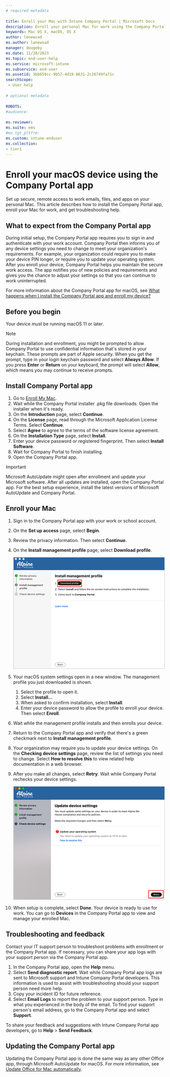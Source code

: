 ```yaml
---
# required metadata

title: Enroll your Mac with Intune Company Portal | Microsoft Docs
description: Enroll your personal Mac for work using the Company Portal app.  
keywords: Mac OS X, macOS, OS X
author: lenewsad
ms.author: lanewsad
manager: dougeby
ms.date: 11/20/2023
ms.topic: end-user-help
ms.service: microsoft-intune
ms.subservice: end-user
ms.assetid: 3bb659cc-9b57-4d19-8631-2c26749fa71c
searchScope:
 - User help

# optional metadata

ROBOTS:  
#audience:

ms.reviewer: 
ms.suite: ems
#ms.tgt_pltfrm:
ms.custom: intune-enduser
ms.collection:
- tier1
---
```


# Enroll your macOS device using the Company Portal app  

Set up secure, remote access to work emails, files, and apps on your personal Mac. This article describes how to install the Company Portal app, enroll your Mac for work, and get troubleshooting help.      

## What to expect from the Company Portal app

During initial setup, the Company Portal app requires you to sign in and authenticate with your work account. Company Portal then informs you of any device settings you need to change to meet your organization's requirements. For example, your organization could require you to make your device PIN longer, or require you to update your operating system. After you enroll your device, Company Portal helps you maintain the secure work access. The app notifies you of new policies and requirements and gives you the chance to adjust your settings so that you can continue to work uninterrupted. 

For more information about the Company Portal app for macOS, see [What happens when I install the Company Portal app and enroll my device?](what-happens-if-you-install-the-Company-Portal-app-and-enroll-your-device-in-intune-macos.md)     

## Before you begin  
Your device must be running macOS 11 or later.   

> [!NOTE]
> During installation and enrollment, you might be prompted to allow Company Portal to use confidential information that's stored in your keychain. These prompts are part of Apple security. When you get the prompt, type in your login keychain password and select **Always Allow**. If you press **Enter** or **Return** on your keyboard, the prompt will select **Allow**, which means you may continue to receive prompts.  

## Install Company Portal app  
1. Go to [Enroll My Mac](https://go.microsoft.com/fwlink/?linkid=853070).  
2. Wait while the Company Portal installer .pkg file downloads. Open the installer when it's ready.
3. On the **Introduction** page, select **Continue**.  
4. On the **License** page, read through the Microsoft Application License Terms. Select **Continue**.  
5. Select **Agree** to agree to the terms of the software license agreement.  
6. On the **Installation Type** page, select **Install**.  
7. Enter your device password or registered fingerprint. Then select **Install Software**. 
9. Wait for Company Portal to finish installing. 
11. Open the Company Portal app.

> [!IMPORTANT]
> Microsoft AutoUpdate might open after enrollment and update your Microsoft software. After all updates are installed, open the Company Portal app. For the best setup experience, install the latest versions of Microsoft AutoUpdate and Company Portal.  

## Enroll your Mac  
1. Sign in to the Company Portal app with your work or school account.  
2. On the **Set up access** page, select **Begin**.
3. Review the privacy information. Then select **Continue**.  
4. On the **Install management profile** page, select **Download profile**.  

    ![Example screenshot of Company Portal, Install management profile screen, highlighting password prompt.](./media/enroll-your-device-in-intune-macos-cp/install-management-profile-macos-2006.png)  
5. Your macOS system settings open in a new window. The management profile you just downloaded is shown.  
    1. Select the profile to open it.  
    1. Select **Install...**  
    1. When asked to confirm installation, select **Install**.   
    1. Enter your device password to allow the profile to enroll your device. Then select **Enroll**.  
6. Wait while the management profile installs and then enrolls your device. 
7. Return to the Company Portal app and verify that there's a green checkmark next to **Install management profile**.  
8. Your organization may require you to update your device settings. On the **Checking device settings** page, review the list of settings you need to change. Select **How to resolve this** to view related help documentation in a web browser.   
9. After you make all changes, select **Retry**. Wait while Company Portal rechecks your device settings.  

    ![Example screenshot of Company Portal, Update device settings screen, highlighting Retry button.](./media/enroll-your-device-in-intune-macos-cp/update-settings-mac-2006.png)  
10. When setup is complete, select **Done**. Your device is ready to use for work. You can go to **Devices** in the Company Portal app to view and manage your enrolled Mac.    

## Troubleshooting and feedback   

Contact your IT support person to troubleshoot problems with enrollment or the Company Portal app. If necessary, you can share your app logs with your support person via the Company Portal app.   
1. In the Company Portal app, open the **Help** menu.
2. Select **Send diagnostic report**. Wait while Company Portal app logs are sent to Microsoft support and Intune Company Portal developers. This information is used to assist with troubleshooting should your support person need more help.
3. Copy your incident ID for future reference.    
4. Select **Email Logs** to report the problem to your support person. Type in what you experienced in the body of the email. To find your support person's email address, go to the Company Portal app and select **Support**.
 
To share your feedback and suggestions with Intune Company Portal app developers, go to **Help** > **Send Feedback**.  

## Updating the Company Portal app

Updating the Company Portal app is done the same way as any other Office app, through Microsoft AutoUpdate for macOS. For more information, see [Update Office for Mac automatically](https://support.office.com/article/Check-for-Office-for-Mac-updates-automatically-bfd1e497-c24d-4754-92ab-910a4074d7c1).  
